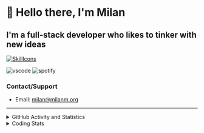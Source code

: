 # 👋 Hello there, I'm Milan
## I'm a full-stack developer who likes to tinker with new ideas
[![SkillIcons](https://skillicons.dev/icons?i=js,ts,nextjs,tailwind,html,go,bash,git,nginx,prisma,kubernetes,docker,linux)](https://skillicons.dev)

![vscode](https://nocache.advaith.workers.dev?url=https://img.shields.io/endpoint?url=https://dev.discordprofiles.me/api/badge/vscode/423203831971708958)
![spotify](https://nocache.advaith.workers.dev?url=https://img.shields.io/endpoint?url=https://dev.discordprofiles.me/api/badge/spotify/423203831971708958)

### Contact/Support

- Email: [milan@milanm.org](mailto:milan@milanm.org)
 
---
 
<details>
  <summary>GitHub Activity and Statistics</summary>
  <img src="/github-metrics.svg" />
</details>
<details>
  <summary>Coding Stats</summary>
  <!--START_SECTION:waka-->

```txt
JavaScript       4 hrs 53 mins   ███████████████░░░░░░░░░░   60.63 %
TypeScript       1 hr 35 mins    █████░░░░░░░░░░░░░░░░░░░░   19.80 %
Bash             20 mins         █░░░░░░░░░░░░░░░░░░░░░░░░   04.28 %
Docker           20 mins         █░░░░░░░░░░░░░░░░░░░░░░░░   04.18 %
JSON             18 mins         █░░░░░░░░░░░░░░░░░░░░░░░░   03.78 %
```

<!--END_SECTION:waka-->
</details>
